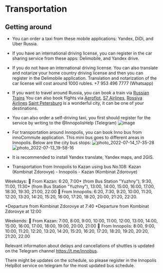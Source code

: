 # Transportation 

## Getting around
- You can order a taxi from these mobile applications: Yandex, DiDi, and Uber Russia.
- If you have an international driving license, you can register in the car sharing service from these apps: Delimobile, and Yandex drive.
- If you do not have an international driving license. You can also translate and notarize your home country driving license and then you can register in the Delimobile application. Translation and notarization of the car license will cost around 1000 rubles.  +7 953 496 7777 (Whatsapp)

- If you want to travel around Russia, you can book a train via [Russian Trains](https://www.russiantrains.com/en/route/train-kazan-moscow)
  You can also book flights via [Aeroflot](https://www.aeroflot.ru/ru-en), [S7 Airlines](https://www.s7.ru/ru/), [Rossiya Airlines](https://www.rossiya-airlines.com/en/)
  [Saint Petersburg](https://en.wikipedia.org/wiki/Saint_Petersburg) is a wonderful city, it can be one of your destinations.
- You can also order a self-driving taxi, you first should register for the service by writing to the @InnopolisHelp (Telegram)
![image](https://user-images.githubusercontent.com/90580636/179014746-41094a16-5094-4f16-a59a-2dffc6aa8895.png)

- For transportation around Innopolis, you can book Inno bus from innoCommute application. This mini bus goes to different areas in Innopolis. Below are the city bus stops:
![photo_2022-07-14_17-35-28](https://user-images.githubusercontent.com/90580636/179008606-7f509018-505d-4bbb-9d9b-81a4080b7e83.jpg)
![photo_2022-07-13_19-58-16](https://user-images.githubusercontent.com/90580636/179008618-68b491dd-666b-46c2-b30a-31c0afae8096.jpg)

- It is recommended to install Yandex translate, Yandex maps, and 2GIS.
- Transportation from Innopolis to Kazan using bus No.108:
Kazan (Kombinat Zdorovye) - Innopolis - Kazan (Kombinat Zdorovye)

 Weekdays: 
🚌 From Kazan: 6:20, 7:00* (from Bus Station "Yuzhny"), 9:30, 11:00, 11:30* (from Bus Station "Yuzhny"), 13:00, 14:00, 15:00, 16:00, 17.00, 18:30, 19:30, 21:00, 22:00
🚌 From Innopolis: 6:20, 7:30, 9:20, 10:00, 11:20, 12:20, 13:20, 14:20, 15:20, 16:00, 17:20, 18:20, 20:00, 21:20, 22:20.

*Departure from Kombinat Zdorovye at 7:40
*Departure from Kombinat Zdorovye at 12:00

Weekends:
🚌 From Kazan: 7:00, 8:00, 9:00, 10:00, 11:00, 12:00, 13:00, 14:00, 15:00, 16:00, 17:00, 18:00, 19:00, 20:00, 21:00
🚌 From Innopolis: 8:00, 9:00, 10:00, 11:20, 12:20, 13:20, 14:20, 15:20, 16:20, 17:20, 18:20, 19:20, 20:20, 21:20, 22.00 

Relevant information about delays and cancellations of shuttles is updated on the Telegram channel https://t.me/innobus.

There might be updates on the schedule, so please register in the Innopolis HelpBot service on telegram for the most updated bus schedule.